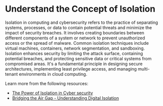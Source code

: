 # Understand the Concept of Isolation

Isolation in computing and cybersecurity refers to the practice of separating systems, processes, or data to contain potential threats and minimize the impact of security breaches. It involves creating boundaries between different components of a system or network to prevent unauthorized access or the spread of malware. Common isolation techniques include virtual machines, containers, network segmentation, and sandboxing. Isolation enhances security by limiting the attack surface, containing potential breaches, and protecting sensitive data or critical systems from compromised areas. It's a fundamental principle in designing secure architectures, implementing least privilege access, and managing multi-tenant environments in cloud computing.

Learn more from the following resources:

- [The Power of Isolation in Cyber security](https://peel-cyber.co.uk/the-power-of-isolation-in-cyber-security/)
- [Bridging the Air Gap - Understanding Digital Isolation](https://www.youtube.com/watch?v=0rv2996e3S0)
